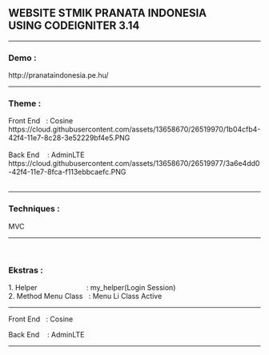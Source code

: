 <h2>WEBSITE STMIK PRANATA INDONESIA<br> USING CODEIGNITER 3.14</h2>
<hr>

<h3>Demo :</h3>
http://pranataindonesia.pe.hu/
<hr>

<h3>Theme : </h3>
Front End &nbsp;&nbsp;: Cosine
<br>
https://cloud.githubusercontent.com/assets/13658670/26519970/1b04cfb4-42f4-11e7-8c28-3e52229bf4e5.PNG
<br><br>
Back End &nbsp; &nbsp;: AdminLTE
<br>
https://cloud.githubusercontent.com/assets/13658670/26519977/3a6e4dd0-42f4-11e7-8fca-f113ebbcaefc.PNG
<br><br>
<hr>

<h3>Techniques : </h3>MVC
<hr>&nbsp;

<h3>Ekstras : </h3>
1. Helper &nbsp; &nbsp; &nbsp; &nbsp; &nbsp; &nbsp; &nbsp; &nbsp; &nbsp; &nbsp; &nbsp; &nbsp;&nbsp;: my_helper(Login Session)
<br>
2. Method Menu Class &nbsp;&nbsp;: Menu Li Class Active
<hr>


Front End &nbsp;&nbsp;: Cosine <br>

Back End &nbsp; &nbsp;: AdminLTE <br>
<hr>
